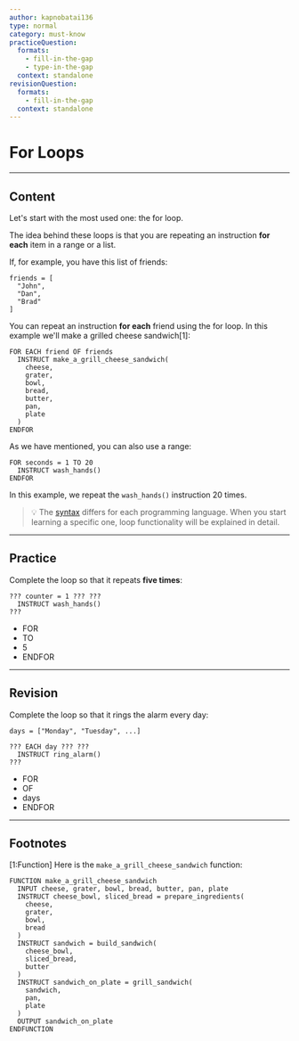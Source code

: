 ```yaml
---
author: kapnobatai136
type: normal
category: must-know
practiceQuestion:
  formats:
    - fill-in-the-gap
    - type-in-the-gap
  context: standalone
revisionQuestion:
  formats:
    - fill-in-the-gap
  context: standalone
---
```


# For Loops


---

## Content

Let's start with the most used one: the for loop.

The idea behind these loops is that you are repeating an instruction **for each** item in a range or a list.

If, for example, you have this list of friends:

```plain-text
friends = [
  "John",
  "Dan",
  "Brad"
]
```

You can repeat an instruction **for each** friend using the for loop. In this example we'll make a grilled cheese sandwich[1]:

```plain-text
FOR EACH friend OF friends
  INSTRUCT make_a_grill_cheese_sandwich(
    cheese, 
    grater, 
    bowl, 
    bread, 
    butter, 
    pan, 
    plate
  )
ENDFOR
```

As we have mentioned, you can also use a range:

```plain-text
FOR seconds = 1 TO 20
  INSTRUCT wash_hands()
ENDFOR
```

In this example, we repeat the `wash_hands()` instruction 20 times.

> 💡 The [syntax](https://www.enki.com/glossary/general/syntax) differs for each programming language. When you start learning a specific one, loop functionality will be explained in detail.


---

## Practice

Complete the loop so that it repeats **five times**:

```plain-text
??? counter = 1 ??? ???
  INSTRUCT wash_hands()
???
```

- FOR
- TO
- 5
- ENDFOR


---

## Revision

Complete the loop so that it rings the alarm every day:

```plain-text
days = ["Monday", "Tuesday", ...]

??? EACH day ??? ???
  INSTRUCT ring_alarm()
???
```

- FOR
- OF
- days
- ENDFOR


---

## Footnotes

[1:Function]
Here is the `make_a_grill_cheese_sandwich` function:

```plain-text
FUNCTION make_a_grill_cheese_sandwich
  INPUT cheese, grater, bowl, bread, butter, pan, plate
  INSTRUCT cheese_bowl, sliced_bread = prepare_ingredients(
    cheese, 
    grater, 
    bowl, 
    bread
  )
  INSTRUCT sandwich = build_sandwich(
    cheese_bowl, 
    sliced_bread, 
    butter
  )
  INSTRUCT sandwich_on_plate = grill_sandwich(
    sandwich, 
    pan, 
    plate
  )
  OUTPUT sandwich_on_plate
ENDFUNCTION
```
